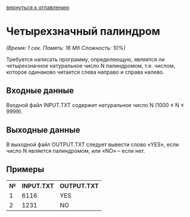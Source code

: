 <a href="/README.md">вернуться к оглавлению</a><br>

<h1>Четырехзначный палиндром</h1>
<i>(Время: 1&nbsp;сек. Память: 16 Мб&nbsp;Сложность: 10%)</i>

<p class=text>
Требуется написать программу, определяющую, является ли четырехзначное натуральное число N палиндромом, т.е. числом, которое одинаково читается слева направо и справа налево.
</p>

<h2>Входные данные</h2>

<p class=text>
Входной файл INPUT.TXT содержит натуральное число N (1000 &#8804; N &#8804; 9999).
</p>

<h2>Выходные данные</h2>

<p class=text>
В выходной файл OUTPUT.TXT следует вывести слово «YES», если число N является палиндромом, или «NO» – если нет.
</p>

<h2>Примеры</h2>

<table>
<tr><th>№</th><th>INPUT.TXT</th><th>OUTPUT.TXT</th></tr>
<tr><td>1</td><td>6116</td><td>YES</td></tr>
<tr><td>2</td><td>1231</td><td>NO</td></tr>
</table>